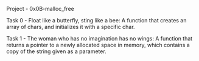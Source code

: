 Project - 0x0B-malloc_free

Task 0 - Float like a butterfly, sting like a bee: A function that creates an array of chars, and initializes it with a specific char.

Task 1 - The woman who has no imagination has no wings: A function that returns a pointer to a newly allocated space in memory, which contains a copy of the string given as a parameter.
